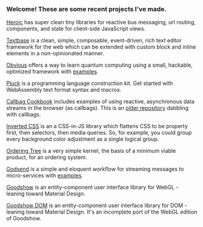 ### Welcome! These are some recent projects I've made.

[Heroic](https://github.com/simplygreatwork/heroic) has super clean tiny libraries for reactive bus messaging, url routing, components, and state for client-side JavaScript views.

[Textbase](https://github.com/simplygreatwork/textbase) is a clean, simple, composable, event-driven, rich text editor framework for the web which can be extended with custom block and inline elements in a non-opinionated manner.

[Obvious](https://github.com/simplygreatwork/obvious) offers a way to learn quantum computing using a small, hackable, optimized framework with [examples](https://github.com/simplygreatwork/obvious/tree/master/examples).

[Pluck](https://github.com/simplygreatwork/pluck) is a programming language construction kit. Get started with WebAssembly text format syntax and macros.

[Callbag Cookbook](https://github.com/simplygreatwork/callbag-cookbook) includes examples of using reactive, asynchronous data streams in the browser (as callbags). This is an [older repository](https://github.com/simplygreatwork/streaming) dabbling with callbags.

[Inverted CSS](https://github.com/simplygreatwork/inverted-css) is an a CSS-in-JS library which flattens CSS to be property first, then selectors, then media queries. So, for example, you could group every background color adjustment as a single logical group.

[Ordering Tree](https://github.com/simplygreatwork/ordering-tree) is a very simple kernel, the basis of a minimum viable product, for an ordering system.

[Godsend](https://github.com/simplygreatwork/godsend) is a simple and eloquent workflow for streaming messages to micro-services with [examples](https://github.com/simplygreatwork/godsend-examples/tree/master/examples).

[Goodshow](https://github.com/simplygreatwork/goodshow) is an entity-component user interface library for WebGL - leaning toward Material Design.

[Goodshow DOM](https://github.com/simplygreatwork/goodshow-dom) is an entity-component user interface library for DOM - leaning toward Material Design. It's an incomplete port of the WebGL edition of Goodshow.

<!--
**simplygreatwork/simplygreatwork** is a ✨ _special_ ✨ repository because its `README.md` (this file) appears on your GitHub profile.

Here are some ideas to get you started:

👋
- 🔭 I’m currently working on ...
- 🌱 I’m currently learning ...
- 👯 I’m looking to collaborate on ...
- 🤔 I’m looking for help with ...
- 💬 Ask me about ...
- 📫 How to reach me: ...
- 😄 Pronouns: ...
- ⚡ Fun fact: ...
-->
